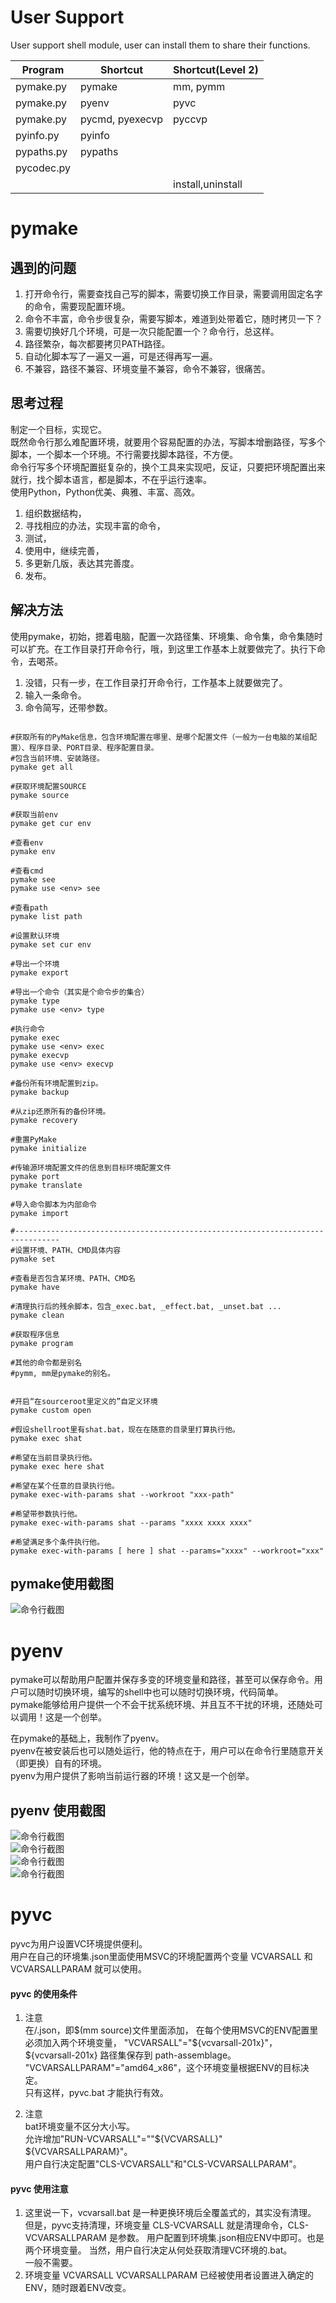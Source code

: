 # User Support  

User support shell module, user can install them to share their functions.   

|Program|Shortcut|Shortcut(Level 2)|
|----|----|----|  
| pymake.py | pymake | mm, pymm |
| pymake.py | pyenv | pyvc |
| pymake.py | pycmd, pyexecvp | pyccvp |
| pyinfo.py | pyinfo || 
| pypaths.py | pypaths || 
| pycodec.py | | |
|  |  | install,uninstall |  

# pymake  

## 遇到的问题  
1. 打开命令行，需要查找自己写的脚本，需要切换工作目录，需要调用固定名字的命令，需要现配置环境。
2. 命令不丰富，命令步很复杂，需要写脚本，难道到处带着它，随时拷贝一下？
3. 需要切换好几个环境，可是一次只能配置一个？命令行，总这样。  
4. 路径繁杂，每次都要拷贝PATH路径。  
5. 自动化脚本写了一遍又一遍，可是还得再写一遍。  
6. 不兼容，路径不兼容、环境变量不兼容，命令不兼容，很痛苦。

## 思考过程  
制定一个目标，实现它。  
既然命令行那么难配置环境，就要用个容易配置的办法，写脚本增删路径，写多个脚本，一个脚本一个环境。不行需要找脚本路径，不方便。   
命令行写多个环境配置挺复杂的，换个工具来实现吧，反证，只要把环境配置出来就行，找个脚本语言，都是脚本，不在乎运行速率。  
使用Python，Python优美、典雅、丰富、高效。    
1. 组织数据结构，  
2. 寻找相应的办法，实现丰富的命令，
3. 测试，
4. 使用中，继续完善，
5. 多更新几版，表达其完善度。  
6. 发布。   

## 解决方法  
使用pymake，初始，摁着电脑，配置一次路径集、环境集、命令集，命令集随时可以扩充。在工作目录打开命令行，哦，到这里工作基本上就要做完了。执行下命令，去喝茶。    
1. 没错，只有一步，在工作目录打开命令行，工作基本上就要做完了。  
2. 输入一条命令。  
3. 命令简写，还带参数。  

```shell

#获取所有的PyMake信息，包含环境配置在哪里、是哪个配置文件（一般为一台电脑的某组配置）、程序目录、PORT目录、程序配置目录。
#包含当前环境、安装路径。
pymake get all

#获取环境配置SOURCE
pymake source

#获取当前env
pymake get cur env

#查看env
pymake env

#查看cmd
pymake see 
pymake use <env> see

#查看path
pymake list path

#设置默认环境
pymake set cur env

#导出一个环境
pymake export

#导出一个命令（其实是个命令步的集合）
pymake type
pymake use <env> type

#执行命令
pymake exec 
pymake use <env> exec
pymake execvp 
pymake use <env> execvp

#备份所有环境配置到zip。
pymake backup

#从zip还原所有的备份环境。
pymake recovery

#重置PyMake
pymake initialize

#传输源环境配置文件的信息到目标环境配置文件
pymake port
pymake translate

#导入命令脚本为内部命令
pymake import

#--------------------------------------------------------------------------------
#设置环境、PATH、CMD具体内容
pymake set

#查看是否包含某环境、PATH、CMD名
pymake have

#清理执行后的残余脚本，包含_exec.bat, _effect.bat, _unset.bat ...
pymake clean

#获取程序信息
pymake program

#其他的命令都是别名
#pymm, mm是pymake的别名。  

```


``` shell

#开启“在sourceroot里定义的”自定义环境
pymake custom open

#假设shellroot里有shat.bat，现在在随意的目录里打算执行他。  
pymake exec shat

#希望在当前目录执行他。
pymake exec here shat

#希望在某个任意的目录执行他。
pymake exec-with-params shat --workroot "xxx-path"

#希望带参数执行他。
pymake exec-with-params shat --params "xxxx xxxx xxxx"  

#希望满足多个条件执行他。
pymake exec-with-params [ here ] shat --params="xxxx" --workroot="xxx"

```
## pymake使用截图  
![命令行截图](./screenshot/a2.png)  


# pyenv   

pymake可以帮助用户配置并保存多变的环境变量和路径，甚至可以保存命令。用户可以随时切换环境，编写的shell中也可以随时切换环境，代码简单。  
pymake能够给用户提供一个不会干扰系统环境、并且互不干扰的环境，还随处可以调用！这是一个创举。  

在pymake的基础上，我制作了pyenv。    
pyenv在被安装后也可以随处运行，他的特点在于，用户可以在命令行里随意开关（即更换）自有的环境。    
pyenv为用户提供了影响当前运行器的环境！这又是一个创举。      

## pyenv 使用截图  
![命令行截图](./screenshot/b1.png)  
![命令行截图](./screenshot/b2.png)  
![命令行截图](./screenshot/b3.png)  
![命令行截图](./screenshot/b5.png)  


# pyvc  

pyvc为用户设置VC环境提供便利。  
用户在自己的环境集.json里面使用MSVC的环境配置两个变量 VCVARSALL 和 VCVARSALLPARAM 就可以使用。

#### pyvc 的使用条件  
1. 注意  
在<source-root>/<source-file>.json，即$(mm source)文件里面添加，  
在每个使用MSVC的ENV配置里必须加入两个环境变量，  
"VCVARSALL"="${vcvarsall-201x}"，${vcvarsall-201x} 路径集保存到 path-assemblage。    
"VCVARSALLPARAM"="amd64_x86"，这个环境变量根据ENV的目标决定。     
只有这样，pyvc.bat 才能执行有效。   

2. 注意  
bat环境变量不区分大小写。  
允许增加"RUN-VCVARSALL"="\"${VCVARSALL}\" ${VCVARSALLPARAM}"。  
用户自行决定配置"CLS-VCVARSALL"和"CLS-VCVARSALLPARAM"。  

#### pyvc 使用注意    
1. 这里说一下，vcvarsall.bat 是一种更换环境后全覆盖式的，其实没有清理。
但是，pyvc支持清理，环境变量 CLS-VCVARSALL 就是清理命令，CLS-VCVARSALLPARAM 是参数。
用户配置到环境集.json相应ENV中即可。也是两个环境变量。
当然，用户自行决定从何处获取清理VC环境的.bat。  
一般不需要。   
2. 环境变量 VCVARSALL VCVARSALLPARAM 已经被使用者设置进入确定的ENV，随时跟着ENV改变。  



